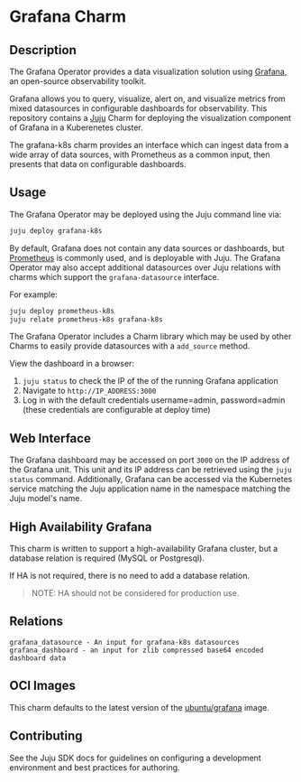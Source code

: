 # Grafana Charm

## Description

The Grafana Operator provides a data visualization solution using [Grafana](https://grafana.com/), an open-source
observability toolkit.

Grafana allows you to query, visualize, alert on, and visualize metrics from mixed datasources in configurable
dashboards for observability. This repository contains a [Juju](https://jaas.ai/) Charm for deploying the visualization
component of Grafana in a Kuberenetes cluster. 

The grafana-k8s charm provides an interface which can ingest data from a wide array of data sources, with Prometheus
as a common input, then presents that data on configurable dashboards.

## Usage

The Grafana Operator may be deployed using the Juju command line via:
```bash
juju deploy grafana-k8s
```

By default, Grafana does not contain any data sources or dashboards, but [Prometheus](https://charmhub.io/prometheus-k8s)
is commonly used, and is deployable with Juju. The Grafana Operator may also accept additional datasources over Juju
relations with charms which support the `grafana-datasource` interface.

For example:
```bash
juju deploy prometheus-k8s
juju relate prometheus-k8s grafana-k8s
```

The Grafana Operator includes a Charm library which may be used by other Charms to easily provide datasources with a
`add_source` method.

View the dashboard in a browser:
1. `juju status` to check the IP of the of the running Grafana application
2. Navigate to `http://IP_ADDRESS:3000`
3. Log in with the default credentials username=admin, password=admin (these credentials are configurable at deploy time)

## Web Interface

The Grafana dashboard may be accessed on port `3000` on the IP address of the Grafana unit.
This unit and its IP address can be retrieved using the `juju status` command.
Additionally, Grafana can be accessed via the Kubernetes service matching the Juju application name in the namespace matching the Juju model's name.

## High Availability Grafana

This charm is written to support a high-availability Grafana cluster, but a database relation is required (MySQL or Postgresql).

If HA is not required, there is no need to add a database relation.

> NOTE: HA should not be considered for production use.

## Relations

```
grafana_datasource - An input for grafana-k8s datasources
grafana_dashboard - an input for zlib compressed base64 encoded dashboard data
```

## OCI Images

This charm defaults to the latest version of the [ubuntu/grafana](https://hub.docker.com/r/ubuntu/grafana) image.

## Contributing

See the Juju SDK docs for guidelines on configuring a development environment and best practices for authoring.
